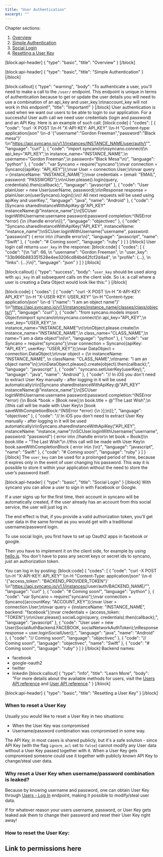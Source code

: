 ```yaml
---
title: "User Authentication"
excerpt: ""
---
```

Chapter sections:
1. [Overview]()
2. [Simple Authentication]()
3. [Social Login]()
4. [Resetting a User Key]()

[block:api-header]
{
  "type": "basic",
  "title": "Overview"
}
[/block]


[block:api-header]
{
  "type": "basic",
  "title": "Simple Authentication"
}
[/block]

[block:callout]
{
  "type": "warning",
  "body": "To authenticate a user, you'll need to make a call to the `/user/` endpoint. This endpoint is unique in terms of authentication because to get or update the user details you will need to use a combination of an api_key and user_key.\n\naccount_key will not work in this endpoint!",
  "title": "Important!"
}
[/block]
User authentication is used when we want our users to be able to login to our application. For a successful User auth call we need user credentials (login and password) and an API Key. Here is an example of such call:
[block:code]
{
  "codes": [
    {
      "code": "curl -X POST \\\n-H \"X-API-KEY: API_KEY\" \\\n-H \"Content-type: application/json\" \\\n-d '{\"username\":\"Gordon Freeman\",\"password\":\"Black mesa\"}' \\\n\"https://api.syncano.io/v1.1/instances/INSTANCE_NAME/user/auth/\"",
      "language": "curl"
    },
    {
      "code": "import syncano\n\nsyncano.connect(\n    api_key=\"API_KEY\",\n    instance_name=\"INSTANCE_NAME\",\n    username=\"Gordon Freeman\",\n    password=\"Black Mesa\"\n)",
      "language": "python"
    },
    {
      "code": "var Syncano = require(\"syncano\");\nvar connection = Syncano({apiKey: \"API_KEY\"});\nvar User = connection.User;\n\nvar query = {instanceName: \"INSTANCE_NAME\"};\nvar credentials = {email: \"EMAIL\", password: \"PASSWORD\"};\n\nUser.please().login(query, credentials).then(callback);",
      "language": "javascript"
    },
    {
      "code": "User plainUser = new User(userName, password);\n\nResponse<User> response = plainUser.on(userSyncano).login();\n// All next requests will be used using apiKey and userKey.",
      "language": "java",
      "name": "Android"
    },
    {
      "code": "[Syncano sharedInstanceWithApiKey:@\"API_KEY\" instanceName:@\"instance_name\"];\n[SCUser loginWithUsername:username password:password completion:^(NSError *error) {\n  //handle error\n}];",
      "language": "objectivec"
    },
    {
      "code": "Syncano.sharedInstanceWithApiKey(\"API_KEY\", instanceName: \"instance_name\")\nSCUser.loginWithUsername(\"username\", password: \"password\") { error in\n  //handle error\n}",
      "language": "javascript",
      "name": "Swift"
    },
    {
      "code": "# Coming soon!",
      "language": "ruby"
    }
  ]
}
[/block]
User login call returns `user_key` in the response:
[block:code]
{
  "codes": [
    {
      "code": "{\n    \"id\": 66, \n    \"username\": \"Gordon Freeman\", \n    \"user_key\": \"33b966b883351528e4ee3206cd84bd42fcf2d4a4\", \n    \"profile\": {...}, \n    \"links\": {...}\n}",
      "language": "json"
    }
  ]
}
[/block]

[block:callout]
{
  "type": "success",
  "body": "`user_key` should be used along with `api_key` in all subsequent calls on the client side. So i.e. a call where a user is creating a Data Object would look like this:"
}
[/block]

[block:code]
{
  "codes": [
    {
      "code": "curl -X POST \\\n-H \"X-API-KEY: API_KEY\" \\\n-H \"X-USER-KEY: USER_KEY\" \\\n-H \"Content-type: application/json\" \\\n-d '{\"name\": \"I am an object name\"}' \\\n\"https://api.syncano.io/v1.1/instances/instance_name/classes/class/objects/\"",
      "language": "curl"
    },
    {
      "code": "from syncano.models import Object\nimport syncano\n\nsyncano.connect(\n    api_key=\"API_KEY\",\n    user_key=\"USER_KEY\",\n    instance_name=\"INSTANCE_NAME\"\n)\n\nObject.please.create(\n    instance_name=\"INSTANCE_NAME\",\n    class_name=\"CLASS_NAME\",\n    name=\"I am a data object\"\n)\n",
      "language": "python"
    },
    {
      "code": "var Syncano = require(\"syncano\");\nvar connection = Syncano({apiKey: \"API_KEY\", userKey: \"USER_KEY\"});\nvar DataObject = connection.DataObject;\n\nvar object = {\n  instanceName: \"INSTANCE_NAME\", \n  className: \"CLASS_NAME\",\n\tname: \"I am an object name\"\n};\n\nDataObject.please().create(object).then(callback);",
      "language": "javascript"
    },
    {
      "code": "syncano.setUserKey(userKey);",
      "language": "java",
      "name": "Android"
    },
    {
      "code": "// In iOS you don't need to extract User Key manually - after logging in it will be used automatically\n\n[Syncano sharedInstanceWithApiKey:@\"API_KEY\" instanceName:@\"instance_name\"];\n[SCUser loginWithUsername:username password:password completion:^(NSError *error) {\n  Book *book = [Book new];\n  book.title = @\"The Last Wish\";\n  //this call will be made with User Key\n  [book saveWithCompletionBlock:^(NSError *error) {\n  }];\n}];",
      "language": "objectivec"
    },
    {
      "code": "// In iOS you don't need to extract User Key manually - after logging in it will be used automatically\n\nSyncano.sharedInstanceWithApiKey(\"API_KEY\", instanceName: \"instance_name\")\nSCUser.loginWithUsername(\"username\", password: \"password\") { error in\n  //handle error\n  let book = Book()\n  book.title = \"The Last Wish\"\n  //this call will be made with User Key\n  book.saveWithCompletionBlock { error in\n  }\n}",
      "language": "javascript",
      "name": "Swift"
    },
    {
      "code": "# Coming soon!",
      "language": "ruby"
    }
  ]
}
[/block]
The `user_key` can be used for a prolonged period of time, because it expires only in the event of user changing his password. This way it is possible to store it within your application without the need to store the user’s password itself.

[block:api-header]
{
  "type": "basic",
  "title": "Social Login"
}
[/block]
With syncano you can allow a user to sign in with Facebook or Google.

If a user signs up for the first time, their account in syncano will be automatically created, if the user already has an account from this social service, the user will just log in.

The end effect is that, if you provide a valid authorization token, you'll get user data in the same format as you would get with a traditional username/password login.

To use social login, you first have to set up Oauth2 apps in facebook or google.

Then you have to implement it on the client side, for example by using [hello.js](http://adodson.com/hello.js/). You don't have to pass any secret keys or secret ids to syncano, just an authorization token.

You can log in by posting:
[block:code]
{
  "codes": [
    {
      "code": "curl -X POST \\\n-H \"X-API-KEY: API_KEY\" \\\n-H \"Content-Type: application/json\" \\\n-d '{\"access_token\": \"BACKEND_PROVIDER_TOKEN\"}' \\\n\"https://api.syncano.io/v1.1/instances/<instance>/user/auth/BACKEND_NAME/\"",
      "language": "curl"
    },
    {
      "code": "# Coming soon!",
      "language": "python"
    },
    {
      "code": "var Syncano = require(\"syncano\");\nvar connection = Syncano({accountKey: \"ACCOUNT_KEY\"});\nvar User = connection.User;\n\nvar query = {instanceName: \"INSTANCE_NAME\", backend: \"facebook\"};\nvar credentials = {access_token: \"TOKEN\"};\n\nUser.please().socialLogin(query, credentials).then(callback);",
      "language": "javascript"
    },
    {
      "code": "User user = new User(SocialAuthBackend.FACEBOOK, socialNetworkAuthToken);\nResponse<User> response = user.loginSocialUser();",
      "language": "java",
      "name": "Android"
    },
    {
      "code": "// Coming soon!",
      "language": "objectivec"
    },
    {
      "code": "// Coming soon!",
      "language": "objectivec",
      "name": "Swift"
    },
    {
      "code": "# Coming soon!",
      "language": "ruby"
    }
  ]
}
[/block]
Backend names:

- facebook
- google-oauth2
- twitter
- linkedin
[block:callout]
{
  "type": "info",
  "title": "Learn More",
  "body": "For more details about the available methods for users, visit the [Users API reference](http://docs.syncano.com/v0.1.1/docs/users-list) and [User API reference](http://docs.syncano.com/v0.1.1/docs/user-log-in)."
}
[/block]

[block:api-header]
{
  "type": "basic",
  "title": "Resetting a User Key"
}
[/block]
### When to reset a User Key
Usually you would like to reset a User Key in two situations:
- When the User Key was compromised 
- Username/password combination was compromised in some way. 

The API Key, in most cases is shared publicly, but it's a safe solution - since API Key (with the flag `ignore_acl` set to `false`) cannot modify any User data without a User Key passed together with it. When a User Key gets compromised someone could use it together with publicly known API Key to change/steal user data.

### Why reset a User Key when username/password combination is leaked? 
Because by knowing username and password, one can obtain User Key through [Users - Log In](http://docs.syncano.com/v0.1.1/docs/user-log-in) endpoint, making it possible to modify/steal user data.

If for whatever reason your users username, password, or User Key gets leaked ask them to change their password and reset their User Key right away!

### How to reset the User Key:
## Link to permissions here